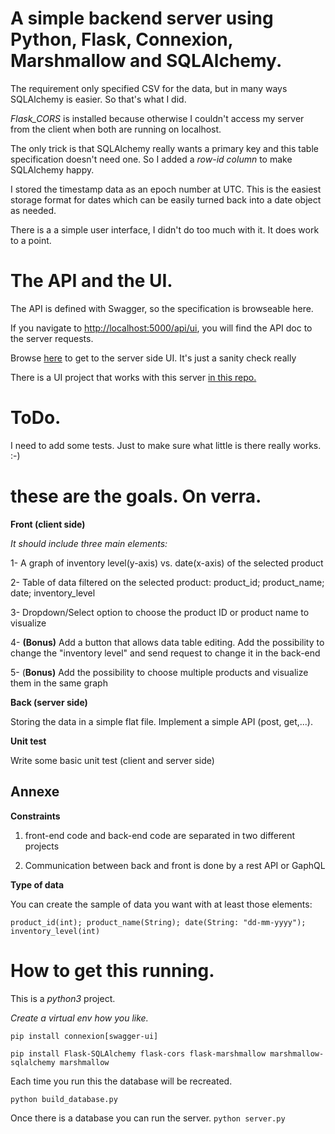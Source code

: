 
# A simple backend server using Python, Flask, Connexion, Marshmallow and SQLAlchemy.

The requirement only specified CSV for the data, but in many ways SQLAlchemy is
easier. So that's what I did.

_Flask_CORS_ is installed because otherwise I couldn't access my server from the client
when both are running on localhost.

The only trick is that SQLAlchemy really wants a primary key and this table specification
doesn't need one. So I added a _row-id column_ to make SQLAlchemy happy.

I stored the timestamp data as an epoch number at UTC.  This is the easiest storage
format for dates which can be easily turned back into a date object as needed.

There is a a simple user interface, I didn't do too much with it. It does work
to a point.

# The API and the UI.

The API is defined with Swagger, so the specification is browseable here.

If you navigate to [http://localhost:5000/api/ui](http://localhost:5000/api/ui), you will find the API doc to the server requests.

Browse [here](http://localhost:5000/) to get to the server side UI. It's just a sanity check really 

There is a UI project that works with this server [in this repo.](http://github.com/ericgebhart/prod-inv-ui.git)

# ToDo.

I need to add some tests. Just to make sure what little is there really works. :-)


# these are the goals.  On verra.

**Front (client side)** 


*It should include three main elements:* 

1- A graph of inventory level(y-axis) vs. date(x-axis) of the selected product 

2- Table of data filtered on the selected product: product_id; product_name; date; inventory_level

3- Dropdown/Select option to choose the product ID or product name to visualize

4- **(Bonus)** Add a button that allows data table editing. Add the possibility to change the "inventory level"  and send request to change it in the back-end 

5- (**Bonus)** Add the possibility to choose multiple products and visualize them in the same graph

**Back (server side)**

Storing the data in a simple flat file. 
Implement a simple API (post, get,...). 

**Unit test**

Write some basic unit test (client and server side)

## Annexe

**Constraints**

1) front-end code and back-end code are separated in two different projects

2) Communication between back and front is done by a rest API or GaphQL

**Type of data**

You can create the sample of data you want with at least those elements: 

```
product_id(int); product_name(String); date(String: "dd-mm-yyyy"); inventory_level(int)
```


# How to get this running.

This is a _python3_ project. 

*Create a virtual env how you like.*

`pip install connexion[swagger-ui]`

`pip install Flask-SQLAlchemy flask-cors flask-marshmallow marshmallow-sqlalchemy marshmallow`

Each time you run this the database will be recreated.

`python build_database.py`

Once there is a database you can run the server.
`python server.py`






